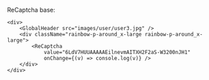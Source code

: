 ReCaptcha base:

    <div>
        <GlobalHeader src="images/user/user3.jpg" />
        <div className="rainbow-p-around_x-large rainbow-p-around_x-large">
            <ReCaptcha
                value="6LdV7HUUAAAAAEilnevmAITXH2F2aS-W3200nJH1"
                onChange={(v) => console.log(v)} />
        </div>
    </div>

